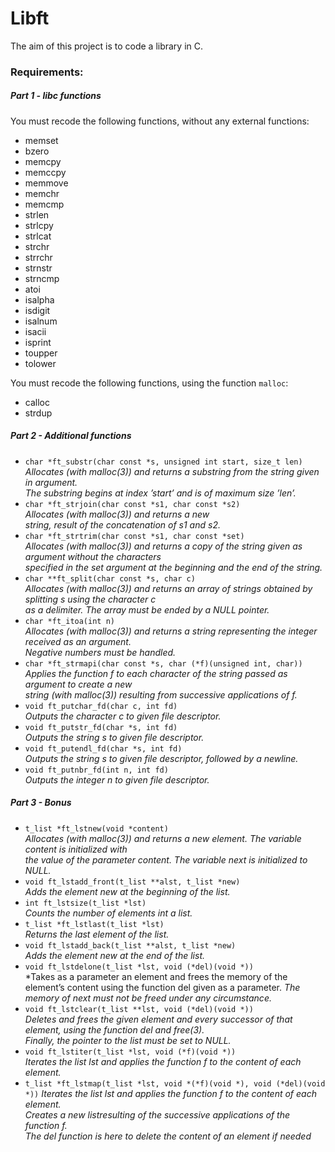 # Libft
The aim of this project is to code a library in C.  

### Requirements:
##### Part 1 - libc functions
You must recode the following functions, without any external functions:
- memset
- bzero
- memcpy
- memccpy
- memmove
- memchr
- memcmp
- strlen
- strlcpy
- strlcat
- strchr
- strrchr
- strnstr
- strncmp
- atoi
- isalpha
- isdigit
- isalnum
- isacii
- isprint
- toupper
- tolower

You must recode the following functions, using the function `malloc`:

- calloc
- strdup

##### Part 2 - Additional functions
- `char *ft_substr(char const *s, unsigned int start, size_t len)`  
  *Allocates (with malloc(3)) and returns a substring from the string given in argument.*  
  *The substring begins at index ’start’ and is of maximum size ’len’.*
- `char *ft_strjoin(char const *s1, char const *s2)`  
  *Allocates (with malloc(3)) and returns a new*    
  *string, result of the concatenation of s1 and s2.*
- `char *ft_strtrim(char const *s1, char const *set)`  
  *Allocates (with malloc(3)) and returns a copy of the string given as argument without the characters*  
  *specified in the set argument at the beginning and the end of the string.*
- `char **ft_split(char const *s, char c)`  
  *Allocates (with malloc(3)) and returns an array of strings obtained by splitting s using the character c*  
  *as a delimiter. The array must be ended by a NULL pointer.*
- `char *ft_itoa(int n)`  
  *Allocates (with malloc(3)) and returns a string representing the integer received as an argument.*  
  *Negative numbers must be handled.*
- `char *ft_strmapi(char const *s, char (*f)(unsigned int, char))`  
  *Applies the function f to each character of the string passed as argument to create a new*  
  *string (with malloc(3)) resulting from successive applications of f.*
- `void ft_putchar_fd(char c, int fd)`  
  *Outputs the character c to given file descriptor.*
- `void ft_putstr_fd(char *s, int fd)`  
  *Outputs the string s to given file descriptor.*
- `void ft_putendl_fd(char *s, int fd)`  
  *Outputs the string s to given file descriptor, followed by a newline.*
- `void ft_putnbr_fd(int n, int fd)`  
  *Outputs the integer n to given file descriptor.*

##### Part 3 - Bonus
- `t_list *ft_lstnew(void *content)`  
  *Allocates (with malloc(3)) and returns a new element. The variable content is initialized with*  
  *the value of the parameter content. The variable next is initialized to NULL.*
- `void ft_lstadd_front(t_list **alst, t_list *new)`  
  *Adds the element new at the beginning of the list.*
- `int ft_lstsize(t_list *lst)`  
  *Counts the number of elements int a list.*
- `t_list *ft_lstlast(t_list *lst)`  
  *Returns the last element of the list.*
- `void ft_lstadd_back(t_list **alst, t_list *new)`  
  *Adds the element new at the end of the list.*
- `void ft_lstdelone(t_list *lst, void (*del)(void *))`  
  *Takes as a parameter an element and frees the memory of the element’s content using the function del given as a parameter.
  *The memory of next must not be freed under any circumstance.*
- `void ft_lstclear(t_list **lst, void (*del)(void *))`  
  *Deletes and frees the given element and every successor of that element, using the function del and free(3).*  
  *Finally, the pointer to the list must be set to NULL.*
- `void ft_lstiter(t_list *lst, void (*f)(void *))`  
  *Iterates the list lst and applies the function f to the content of each element.*
- `t_list *ft_lstmap(t_list *lst, void *(*f)(void *), void (*del)(void *))`
  *Iterates the list lst and applies the function f to the content of each element.*  
  *Creates a new listresulting of the successive applications of the function f.*  
  *The del function is here to delete the content of an element if needed*  
